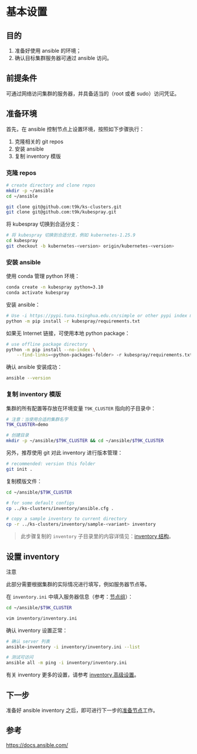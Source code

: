 # 基本设置

## 目的

1. 准备好使用 ansible 的环境；
2. 确认目标集群服务器可通过 ansible 访问。

## 前提条件

可通过网络访问集群的服务器，并具备适当的（root 或者 sudo）访问凭证。

## 准备环境

首先，在 ansible 控制节点上设置环境，按照如下步骤执行：

1. 克隆相关的 git repos
2. 安装 ansible
3. 复制 inventory 模版

### 克隆 repos

```bash
# create directory and clone repos
mkdir -p ~/ansible
cd ~/ansible

git clone git@github.com:t9k/ks-clusters.git
git clone git@github.com:t9k/kubespray.git
```

将 kubespray 切换到合适分支：

```bash
# 将 kubespray 切换到合适分支，例如 kubernetes-1.25.9
cd kubespray
git checkout -b kubernetes-<version> origin/kubernetes-<version>
```

### 安装 ansible

使用 conda 管理 python 环境：

```bash
conda create -n kubespray python=3.10
conda activate kubespray
```

安装 ansible：

```bash
# Use -i https://pypi.tuna.tsinghua.edu.cn/simple or other pypi index may help with slow connections.
python -m pip install -r kubespray/requirements.txt
```

如果无 Internet 链接，可使用本地 python package：

```bash
# use offline package directory
python -m pip install --no-index \
    --find-links=<python-packages-folder> -r kubespray/requirements.txt
```

确认 ansible 安装成功：

```bash
ansible --version
```

### 复制 inventory 模版

集群的所有配置等存放在环境变量 `T9K_CLUSTER` 指向的子目录中：

```bash
# 注意：当使用合适的集群名字
T9K_CLUSTER=demo

# 创建目录
mkdir -p ~/ansible/$T9K_CLUSTER && cd ~/ansible/$T9K_CLUSTER
```

另外，推荐使用 git 对此 inventory 进行版本管理：

```bash
# recommended: version this folder
git init .
```

复制模版文件：

```bash
cd ~/ansible/$T9K_CLUSTER

# for some default configs
cp ../ks-clusters/inventory/ansible.cfg .

# copy a sample inventory to current directory
cp -r ../ks-clusters/inventory/sample-<variant> inventory
```

>  此步骤复制的 `inventory` 子目录里的内容详情见：[inventory 结构](./inventory-advanced.md#inventory-结构)。

## 设置 inventory

<aside class="note">
<div class="title">注意</div>

此部分需要根据集群的实际情况进行填写，例如服务器节点等。

</aside>

在 `inventory.ini` 中填入服务器信息（参考：[节点组](./inventory-advanced.md#节点组)）：

```bash
cd ~/ansible/$T9K_CLUSTER

vim inventory/inventory.ini
```

确认 inventory 设置正常：

```bash
# 确认 server 列表
ansible-inventory -i inventory/inventory.ini --list

# 测试可访问
ansible all -m ping -i inventory/inventory.ini
```

有关 inventory 更多的设置，请参考 [inventory 高级设置](./inventory-advanced.md)。


## 下一步

准备好 ansible inventory 之后，即可进行下一步的[准备节点](./prepare-nodes.md)工作。

## 参考

<https://docs.ansible.com/>
